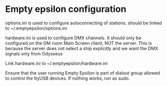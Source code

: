 Empty epsilon configuration
===========================

options.ini is used to configure autoconnecting of stations.
should be linked to ~/.emptyepsilon/options.ini

hardware.ini is used to configure DMX channels.
It should only be configured on the GM room Main Screen client,
NOT the server. This is because the server does not select a ship
explicitly and we want the DMX signals only from Odysseus

Link hardware.ini to ~/.emptyepsilon/hardware.ini

Ensure that the user running Empty Epsilon is part of 
dialout group allowed to control the ttyUSB devices. If nothing
works, run as sudo.


